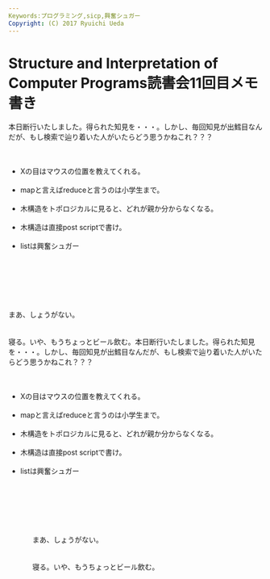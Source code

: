 ```yaml
---
Keywords:プログラミング,sicp,興奮シュガー
Copyright: (C) 2017 Ryuichi Ueda
---
```

# <!--:ja-->Structure and Interpretation of Computer Programs読書会11回目メモ書き<!--:-->
<!--:ja-->本日断行いたしました。得られた知見を・・・。しかし、毎回知見が出鱈目なんだが、もし検索で辿り着いた人がいたらどう思うかねこれ？？？<br />
<br />
<ul id="jokelist"><br />
<li>Xの目はマウスの位置を教えてくれる。</li><br />
<li>mapと言えばreduceと言うのは小学生まで。</li><br />
<li>木構造をトポロジカルに見ると、どれが親か分からなくなる。</li><br />
<li>木構造は直接post scriptで書け。</li><br />
<li>listは興奮シュガー</li><br />
</ul><br />
<br />
<br />
<br/><br />
まあ、しょうがない。<br />
<br />
<br />
寝る。いや、もうちょっとビール飲む。<!--:--><!--:en-->本日断行いたしました。得られた知見を・・・。しかし、毎回知見が出鱈目なんだが、もし検索で辿り着いた人がいたらどう思うかねこれ？？？<br />
<br />
<ul><br />
<li>Xの目はマウスの位置を教えてくれる。</li><br />
<li>mapと言えばreduceと言うのは小学生まで。</li><br />
<li>木構造をトポロジカルに見ると、どれが親か分からなくなる。</li><br />
<li>木構造は直接post scriptで書け。</li><br />
<li>listは興奮シュガー</li><br />
<ul><br />
<br />
<br />
<br/><br />
まあ、しょうがない。<br />
<br />
<br />
寝る。いや、もうちょっとビール飲む。<!--:-->
